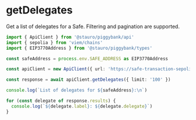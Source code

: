 # getDelegates

Get a list of delegates for a Safe. Filtering and pagination are supported.

```ts
import { ApiClient } from '@stauro/piggybank/api'
import { sepolia } from 'viem/chains'
import { EIP3770Address } from '@stauro/piggybank/types'

const safeAddress = process.env.SAFE_ADDRESS as EIP3770Address

const apiClient = new ApiClient({ url: 'https://safe-transaction-sepolia.safe.global', safeAddress, chainId: sepolia.id })

const response = await apiClient.getDelegates({ limit: '100' })

console.log(`List of delegates for ${safeAddress}:\n`)

for (const delegate of response.results) {
  console.log(`${delegate.label}: ${delegate.delegate}`)
}
```